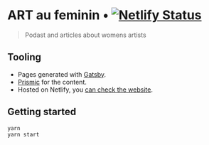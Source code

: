 # ART au feminin • [![Netlify Status](https://api.netlify.com/api/v1/badges/c3d3c648-d3ba-469c-b259-b2ef77f1b89c/deploy-status)](https://app.netlify.com/sites/artaufeminin/deploys)

> Podast and articles about womens artists

## Tooling

- Pages generated with [Gatsby](https://www.gatsbyjs.com/).
- [Prismic](https://prismic.io/) for the content.
- Hosted on Netlify, you [can check the website](https://artaufeminin.fr).

## Getting started

```
yarn
yarn start
```
